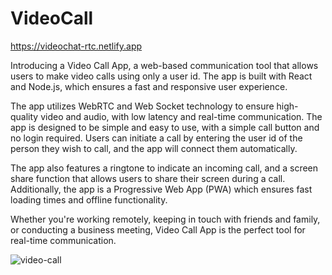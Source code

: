 # VideoCall
https://videochat-rtc.netlify.app

Introducing a Video Call App, a web-based communication tool that allows users to make video calls using only a user id. The app is built with React and Node.js, which ensures a fast and responsive user experience.

The app utilizes WebRTC and Web Socket technology to ensure high-quality video and audio, with low latency and real-time communication. The app is designed to be simple and easy to use, with a simple call button and no login required. Users can initiate a call by entering the user id of the person they wish to call, and the app will connect them automatically.

The app also features a ringtone to indicate an incoming call, and a screen share function that allows users to share their screen during a call. Additionally, the app is a Progressive Web App (PWA) which ensures fast loading times and offline functionality.

Whether you're working remotely, keeping in touch with friends and family, or conducting a business meeting, Video Call App is the perfect tool for real-time communication.

![video-call](https://user-images.githubusercontent.com/36006908/215325349-aec87736-524a-4b40-ac0a-27bad593f4c9.png)
